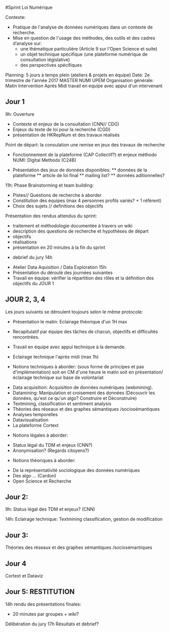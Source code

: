 #Sprint Loi Numérique

Contexte:
* Pratique de l'analyse de données numériques dans un contexte de recherche.
* Mise en question de l'usage des méthodes, des outils et des cadres d’analyse sur:
    * une thématique particulière (Article 9 sur l'Open Science et suite)
    * un objet technique spécifique (une plateforme numérique de consultation législative)
    * des perspectives spécifiques

Planning: 5 jours à temps plein (ateliers & projets en équipe)
Date: 2e trimestre de l'année 2017 MASTER NUMI UPEM
Organisation générale: Matin Intervention Après Midi travail en equipe
avec appui d'un intervenant

## Jour 1
9h: Ouverture
* Contexte et enjeux de la consultation (CNN// CDG)
* Enjeux du texte de loi pour la  recherche (CGD)
* présentation de HKRepNum et des travaux réalisés

Point de départ: la consulation une remise en jeux des travaux de recherche
* Fonctionnement de la plateforme (CAP Collectif?) et
enjeux méthodo NUMI: Digital Methods (C24B)

* Présentation des jeux de données disponibles:
  ** données de la plateforme
  ** article de loi final
  ** mailing list?
  ** données aditionnelles?

11h: Phase Brainstorming et team building:
* Pistes// Questions de recherche à aborder
* Constitution des équipes (max 4 personnes profils variés? + 1 référent)
* Choix des sujets // definitions des objectifs

Présentation des rendus attendus du sprint:
  - traitement et méthodologie documentée à travers un wiki
  - description des questions de recherche et hypothèses de départ
  - objectifs
  - réalisations
  - présentation en 20 minutes à la fin du sprint
  + debrief du jury
14h
* Atelier Data Aquisition / Data Exploration
15h:
* Présentation du déroulé des journées suivantes
* Travail en équipe: vérifier la répartition des rôles et la définition des objectifs du JOUR 1

## JOUR 2, 3, 4

Les jours suivants se déroulent toujours selon le même protocole:
* Présentation le matin: Eclairage théorique d'un 1H max
* Recapitulatif par équipe des tâches de chacun, objectifs et difficultés rencontrées.
* Travail en équipe avec appui technique à la demande.
* Eclairage technique l'après midi (max 1h)

* Notions techniques à aborder: (sous forme de principes et pas d'implémentation)
soit en CM d'une heure le matin soit en présentation/éclairage technique sur base de volontariat
- Data acquisition: Acquisition de données numériques (webmining).
- Datamining: Manipulation et croisement des données (Découvrir les données, qu'est ce qu'un algo? Construire et Déconstruire)
- Textmining, classification et sentiment analysis
- Théories des réseaux et des graphes sémantiques /sociosémantiques
- Analyses temporelles
- Datavisualisation
- La plateforme Cortext

* Notions légales à aborder:
- Status légal du TDM et enjeux (CNN?)
- Anonymisation? (Regards citoyens?)

* Notions théoriques à aborder:
- De la représentativité sociologique des données numériques
- Des algo ... (Cardon)
- Open Science et Recherche

## Jour 2:
9h: Status légal des TDM et enjeux? (CNN)

14h: Eclairage technique:
Textmining classification, gestion de modification

## Jour 3:

Théories des réseaux et des graphes sémantiques /sociosémantiques


## Jour 4

Cortext et Dataviz

## Jour 5: RESTITUTION

14h rendu des présentations finales:
- 20 minutes par groupes + wiki?

Délibération du jury
17h Résultats et debrief?
